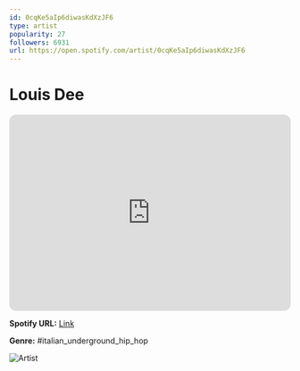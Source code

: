 ```yaml
---
id: 0cqKe5aIp6diwasKdXzJF6
type: artist
popularity: 27
followers: 6931
url: https://open.spotify.com/artist/0cqKe5aIp6diwasKdXzJF6
---
```

# Louis Dee

<iframe style="border-radius:12px" src="https://open.spotify.com/embed/artist/0cqKe5aIp6diwasKdXzJF6" width="100%" height="352" frameBorder="0" allowfullscreen="" allow="autoplay; clipboard-write; encrypted-media; fullscreen; picture-in-picture" loading="lazy"></iframe>

**Spotify URL:** [Link](https://open.spotify.com/artist/0cqKe5aIp6diwasKdXzJF6)

**Genre:**  #italian_underground_hip_hop

![Artist](https://i.scdn.co/image/ab6761610000e5eb9f40594509ed35d64391ec7b)
